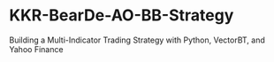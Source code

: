 # KKR-BearDe-AO-BB-Strategy
Building a Multi-Indicator Trading Strategy with Python, VectorBT, and Yahoo Finance
